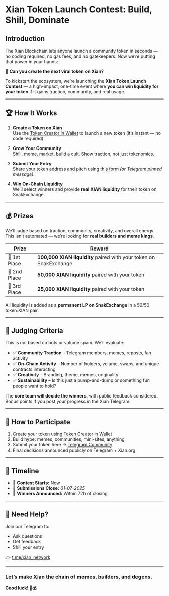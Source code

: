 # Xian Token Launch Contest: Build, Shill, Dominate

## **Introduction**

The Xian Blockchain lets anyone launch a community token in seconds — no coding required, no gas fees, and no gatekeepers. Now we’re putting that power in your hands:

🎯 **Can you create the next viral token on Xian?**

To kickstart the ecosystem, we’re launching the **Xian Token Launch Contest** — a high-impact, one-time event where **you can win liquidity for your token** if it gains traction, community, and real usage.

---

## 🏆 **How It Works**

1. **Create a Token on Xian**  
   Use the [Token Creator in Wallet](https://x.com/Xian_Network/status/1917552894263415291) to launch a new token (it’s instant — no code required).

2. **Grow Your Community**  
   Shill, meme, market, build a cult. Show traction, not just tokenomics.

3. **Submit Your Entry**  
   Share your token address and pitch using [this form](#) *(or Telegram pinned message)*.

4. **Win On-Chain Liquidity**  
   We’ll select winners and provide **real XIAN liquidity** for their token on SnakExchange.

---

## 💰 **Prizes**

We’ll judge based on traction, community, creativity, and overall energy. This isn’t automated — we’re looking for **real builders and meme kings**.

| **Prize**                  | **Reward**                                                                            |
|---------------------------|----------------------------------------------------------------------------------------|
| 🥇 1st Place               | **100,000 XIAN liquidity** paired with your token on SnakExchange                      |
| 🥈 2nd Place               | **50,000 XIAN liquidity** paired with your token                                       |
| 🥉 3rd Place               | **25,000 XIAN liquidity** paired with your token                                       |

All liquidity is added as a **permanent LP on SnakExchange** in a 50/50 token:XIAN pair.

---

## 🧠 **Judging Criteria**

This is not based on bots or volume spam. We’ll evaluate:

- ✅ **Community Traction** – Telegram members, memes, reposts, fan activity  
- ✅ **On-Chain Activity** – Number of holders, volume, swaps, and unique contracts interacting  
- ✅ **Creativity** – Branding, theme, memes, originality  
- ✅ **Sustainability** – Is this just a pump-and-dump or something fun people want to hold?  

The **core team will decide the winners**, with public feedback considered. Bonus points if you post your progress in the Xian Telegram.

---

## 🚀 **How to Participate**

1. Create your token using [Token Creator in Wallet](https://x.com/Xian_Network/status/1917552894263415291)
2. Build hype: memes, communities, mini-sites, anything  
3. Submit your token here → [Telegram Community](https://t.me/xian_network/)
4. Final decisions announced publicly on Telegram + Xian.org

---

## 📅 **Timeline**

- 🧪 **Contest Starts:** Now  
- 📝 **Submissions Close:** *01-07-2025*  
- 🏁 **Winners Announced:** Within 72h of closing

---

## 💬 Need Help?

Join our Telegram to:  
- Ask questions  
- Get feedback  
- Shill your entry

👉 [t.me/xian_network](https://t.me/xian_network)

---

### Let’s make Xian the chain of **memes, builders, and degens**.

**Good luck! 🐍💰**
